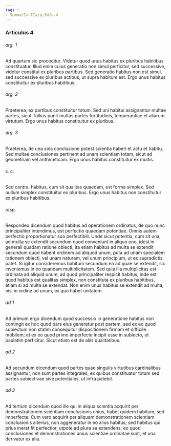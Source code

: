 ```yaml
---
tags : 
- Summa/Ia-IIæ/q.54/a.4
---
```


### Articulus 4

###### arg. 1
Ad quartum sic proceditur. Videtur quod unus habitus ex pluribus habitibus constituatur. Illud enim cuius generatio non simul perficitur, sed successive, videtur constitui ex pluribus partibus. Sed generatio habitus non est simul, sed successive ex pluribus actibus, ut supra habitum est. Ergo unus habitus constituitur ex pluribus habitibus.

###### arg. 2
Praeterea, ex partibus constituitur totum. Sed uni habitui assignantur multae partes, sicut Tullius ponit multas partes fortitudinis, temperantiae et aliarum virtutum. Ergo unus habitus constituitur ex pluribus.

###### arg. 3
Praeterea, de una sola conclusione potest scientia haberi et actu et habitu. Sed multae conclusiones pertinent ad unam scientiam totam, sicut ad geometriam vel arithmeticam. Ergo unus habitus constituitur ex multis.

###### s. c.
Sed contra, habitus, cum sit qualitas quaedam, est forma simplex. Sed nullum simplex constituitur ex pluribus. Ergo unus habitus non constituitur ex pluribus habitibus.

###### resp.
Respondeo dicendum quod habitus ad operationem ordinatus, de quo nunc principaliter intendimus, est perfectio quaedam potentiae. Omnis autem perfectio proportionatur suo perfectibili. Unde sicut potentia, cum sit una, ad multa se extendit secundum quod conveniunt in aliquo uno, idest in generali quadam ratione obiecti; ita etiam habitus ad multa se extendit secundum quod habent ordinem ad aliquod unum, puta ad unam specialem rationem obiecti, vel unam naturam, vel unum principium, ut ex supradictis patet. Si igitur consideremus habitum secundum ea ad quae se extendit, sic inveniemus in eo quandam multiplicitatem. Sed quia illa multiplicitas est ordinata ad aliquid unum, ad quod principaliter respicit habitus, inde est quod habitus est qualitas simplex, non constituta ex pluribus habitibus, etiam si ad multa se extendat. Non enim unus habitus se extendit ad multa, nisi in ordine ad unum, ex quo habet unitatem.

###### ad 1
Ad primum ergo dicendum quod successio in generatione habitus non contingit ex hoc quod pars eius generetur post partem, sed ex eo quod subiectum non statim consequitur dispositionem firmam et difficile mobilem; et ex eo quod primo imperfecte incipit esse in subiecto, et paulatim perficitur. Sicut etiam est de aliis qualitatibus.

###### ad 2
Ad secundum dicendum quod partes quae singulis virtutibus cardinalibus assignantur, non sunt partes integrales, ex quibus constituatur totum sed partes subiectivae sive potentiales, ut infra patebit.

###### ad 3
Ad tertium dicendum quod ille qui in aliqua scientia acquirit per demonstrationem scientiam conclusionis unius, habet quidem habitum, sed imperfecte. Cum vero acquirit per aliquam demonstrationem scientiam conclusionis alterius, non aggeneratur in eo alius habitus; sed habitus qui prius inerat fit perfectior, utpote ad plura se extendens; eo quod conclusiones et demonstrationes unius scientiae ordinatae sunt, et una derivatur ex alia.

